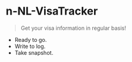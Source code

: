 # n-NL-VisaTracker

> Get your visa information in regular basis!

- Ready to go.
- Write to log.
- Take snapshot.
